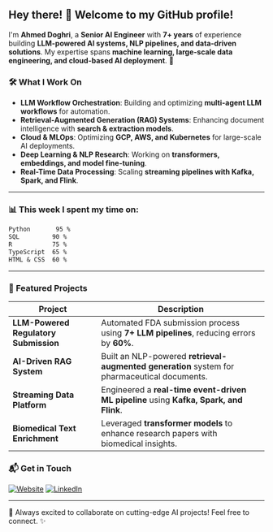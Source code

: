 ## Hey there! 👋 Welcome to my GitHub profile!

I'm **Ahmed Doghri**, a **Senior AI Engineer** with **7+ years** of experience building **LLM-powered AI systems, NLP pipelines, and data-driven solutions**. My expertise spans **machine learning, large-scale data engineering, and cloud-based AI deployment**. 🚀

### 🛠️ What I Work On

- **LLM Workflow Orchestration**: Building and optimizing **multi-agent LLM workflows** for automation.
- **Retrieval-Augmented Generation (RAG) Systems**: Enhancing document intelligence with **search & extraction models**.
- **Cloud & MLOps**: Optimizing **GCP, AWS, and Kubernetes** for large-scale AI deployments.
- **Deep Learning & NLP Research**: Working on **transformers, embeddings, and model fine-tuning**.
- **Real-Time Data Processing**: Scaling **streaming pipelines with Kafka, Spark, and Flink**.

---

### 📊 This week I spent my time on:
<!--START_SECTION:waka-->

```txt
Python       95 %
SQL         90 %
R           75 %
TypeScript  65 %
HTML & CSS  60 %
```

<!--END_SECTION:waka-->

---


### 🚀 Featured Projects

| Project | Description |
|---------|------------|
| **LLM-Powered Regulatory Submission** | Automated FDA submission process using **7+ LLM pipelines**, reducing errors by **60%**. |
| **AI-Driven RAG System** | Built an NLP-powered **retrieval-augmented generation** system for pharmaceutical documents. |
| **Streaming Data Platform** | Engineered a **real-time event-driven ML pipeline** using **Kafka, Spark, and Flink**. |
| **Biomedical Text Enrichment** | Leveraged **transformer models** to enhance research papers with biomedical insights. |


### 📬 Get in Touch

<p>
  <a href="https://adoghri.com/" target="_blank"><img alt="Website" src="https://img.shields.io/badge/Website-%2312100E.svg?&style=for-the-badge&logo=firefox&logoColor=white" /></a>
  <a href="https://www.linkedin.com/in/ahmed-doghri/" target="_blank"><img alt="LinkedIn" src="https://img.shields.io/badge/LinkedIn-%230077B5.svg?&style=for-the-badge&logo=linkedin&logoColor=white" /></a>
</p>

---

🚀 Always excited to collaborate on cutting-edge AI projects! Feel free to connect. ✨
